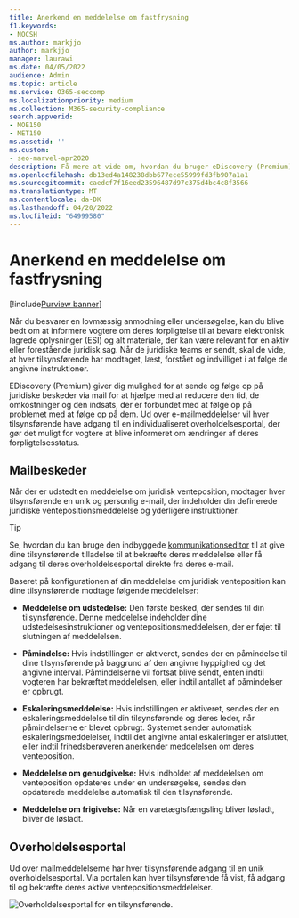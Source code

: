 ```yaml
---
title: Anerkend en meddelelse om fastfrysning
f1.keywords:
- NOCSH
ms.author: markjjo
author: markjjo
manager: laurawi
ms.date: 04/05/2022
audience: Admin
ms.topic: article
ms.service: O365-seccomp
ms.localizationpriority: medium
ms.collection: M365-security-compliance
search.appverid:
- MOE150
- MET150
ms.assetid: ''
ms.custom:
- seo-marvel-apr2020
description: Få mere at vide om, hvordan du bruger eDiscovery (Premium) til at sende og følge op på meddelelser i juridisk venteposition via mail samt overvåge status for forpligtelser.
ms.openlocfilehash: db13ed4a148238dbb677ece55999fd3fb907a1a1
ms.sourcegitcommit: caedcf7f16eed23596487d97c375d4bc4c8f3566
ms.translationtype: MT
ms.contentlocale: da-DK
ms.lasthandoff: 04/20/2022
ms.locfileid: "64999580"
---
```

# <a name="acknowledge-a-hold-notification"></a>Anerkend en meddelelse om fastfrysning

[!include[Purview banner](../includes/purview-rebrand-banner.md)]

Når du besvarer en lovmæssig anmodning eller undersøgelse, kan du blive bedt om at informere vogtere om deres forpligtelse til at bevare elektronisk lagrede oplysninger (ESI) og alt materiale, der kan være relevant for en aktiv eller forestående juridisk sag. Når de juridiske teams er sendt, skal de vide, at hver tilsynsførende har modtaget, læst, forstået og indvilliget i at følge de angivne instruktioner.

EDiscovery (Premium) giver dig mulighed for at sende og følge op på juridiske beskeder via mail for at hjælpe med at reducere den tid, de omkostninger og den indsats, der er forbundet med at følge op på problemet med at følge op på dem. Ud over e-mailmeddelelser vil hver tilsynsførende have adgang til en individualiseret overholdelsesportal, der gør det muligt for vogtere at blive informeret om ændringer af deres forpligtelsesstatus.

## <a name="email-notifications"></a>Mailbeskeder

Når der er udstedt en meddelelse om juridisk venteposition, modtager hver tilsynsførende en unik og personlig e-mail, der indeholder din definerede juridiske ventepositionsmeddelelse og yderligere instruktioner. 

> [!TIP]
> Se, hvordan du kan bruge den indbyggede  [kommunikationseditor](using-communications-editor.md) til at give dine tilsynsførende tilladelse til at bekræfte deres meddelelse eller få adgang til deres overholdelsesportal direkte fra deres e-mail.

Baseret på konfigurationen af din meddelelse om juridisk venteposition kan dine tilsynsførende modtage følgende meddelelser: 

- **Meddelelse om udstedelse:** Den første besked, der sendes til din tilsynsførende. Denne meddelelse indeholder dine udstedelsesinstruktioner og ventepositionsmeddelelsen, der er føjet til slutningen af meddelelsen.

- **Påmindelse:** Hvis indstillingen er aktiveret, sendes der en påmindelse til dine tilsynsførende på baggrund af den angivne hyppighed og det angivne interval. Påmindelserne vil fortsat blive sendt, enten indtil vogteren har bekræftet meddelelsen, eller indtil antallet af påmindelser er opbrugt.

- **Eskaleringsmeddelelse:** Hvis indstillingen er aktiveret, sendes der en eskaleringsmeddelelse til din tilsynsførende og deres leder, når påmindelserne er blevet opbrugt. Systemet sender automatisk eskaleringsmeddelelser, indtil det angivne antal eskaleringer er afsluttet, eller indtil frihedsberøveren anerkender meddelelsen om deres venteposition.

- **Meddelelse om genudgivelse:** Hvis indholdet af meddelelsen om venteposition opdateres under en undersøgelse, sendes den opdaterede meddelelse automatisk til den tilsynsførende.

- **Meddelelse om frigivelse:** Når en varetægtsfængsling bliver løsladt, bliver de løsladt. 

## <a name="compliance-portal"></a>Overholdelsesportal

Ud over mailmeddelelserne har hver tilsynsførende adgang til en unik overholdelsesportal. Via portalen kan hver tilsynsførende få vist, få adgang til og bekræfte deres aktive ventepositionsmeddelelser.

![Overholdelsesportal for en tilsynsførende.](../media/CustodianPortal.jpg)
